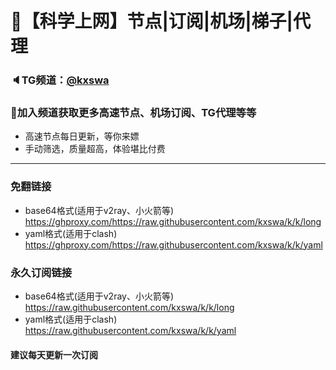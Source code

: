 # 🚀【科学上网】节点|订阅|机场|梯子|代理
### 🔈TG频道：[@kxswa](https://t.me/kxswa/) 
### 🔔加入频道获取更多高速节点、机场订阅、TG代理等等  
- 高速节点每日更新，等你来嫖  
- 手动筛选，质量超高，体验堪比付费  
***  
### 免翻链接  
- base64格式(适用于v2ray、小火箭等)  
https://ghproxy.com/https://raw.githubusercontent.com/kxswa/k/k/long
- yaml格式(适用于clash)  
https://ghproxy.com/https://raw.githubusercontent.com/kxswa/k/k/yaml
### 永久订阅链接  
- base64格式(适用于v2ray、小火箭等)  
https://raw.githubusercontent.com/kxswa/k/k/long  
- yaml格式(适用于clash)  
https://raw.githubusercontent.com/kxswa/k/k/yaml  
#### 建议每天更新一次订阅
